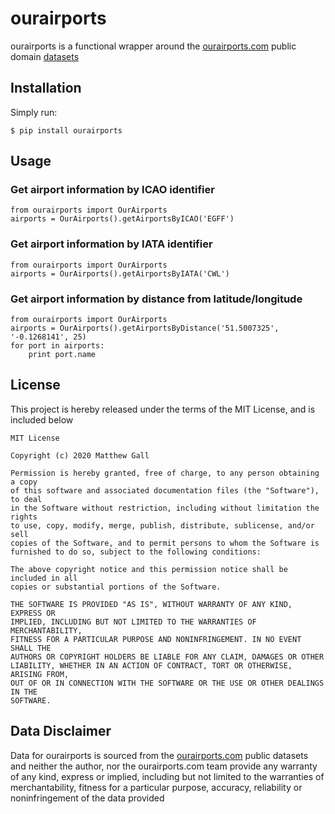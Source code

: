 # ourairports

ourairports is a functional wrapper around the [ourairports.com](https://ourairports.com) public domain [datasets](https://ourairports.com/data/)


## Installation

Simply run:

    $ pip install ourairports


## Usage

### Get airport information by ICAO identifier

    from ourairports import OurAirports
	airports = OurAirports().getAirportsByICAO('EGFF')

### Get airport information by IATA identifier

    from ourairports import OurAirports
	airports = OurAirports().getAirportsByIATA('CWL')

### Get airport information by distance from latitude/longitude

    from ourairports import OurAirports
	airports = OurAirports().getAirportsByDistance('51.5007325', '-0.1268141', 25)
	for port in airports:
	    print port.name

## License

This project is hereby released under the terms of the MIT License, and is included below

	MIT License

	Copyright (c) 2020 Matthew Gall

	Permission is hereby granted, free of charge, to any person obtaining a copy
	of this software and associated documentation files (the "Software"), to deal
	in the Software without restriction, including without limitation the rights
	to use, copy, modify, merge, publish, distribute, sublicense, and/or sell
	copies of the Software, and to permit persons to whom the Software is
	furnished to do so, subject to the following conditions:

	The above copyright notice and this permission notice shall be included in all
	copies or substantial portions of the Software.

	THE SOFTWARE IS PROVIDED "AS IS", WITHOUT WARRANTY OF ANY KIND, EXPRESS OR
	IMPLIED, INCLUDING BUT NOT LIMITED TO THE WARRANTIES OF MERCHANTABILITY,
	FITNESS FOR A PARTICULAR PURPOSE AND NONINFRINGEMENT. IN NO EVENT SHALL THE
	AUTHORS OR COPYRIGHT HOLDERS BE LIABLE FOR ANY CLAIM, DAMAGES OR OTHER
	LIABILITY, WHETHER IN AN ACTION OF CONTRACT, TORT OR OTHERWISE, ARISING FROM,
	OUT OF OR IN CONNECTION WITH THE SOFTWARE OR THE USE OR OTHER DEALINGS IN THE
	SOFTWARE.

## Data Disclaimer

Data for ourairports is sourced from the [ourairports.com](https://ourairports.com) public datasets and neither the author, nor
the ourairports.com team provide any warranty of any kind, express or implied, including but not limited to the warranties of merchantability, fitness for a particular purpose, accuracy, reliability or noninfringement of the data provided
